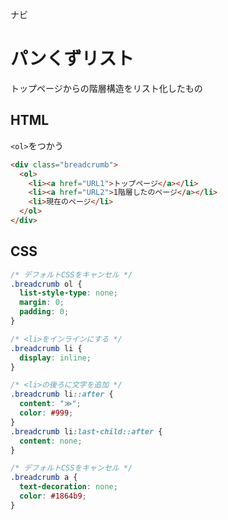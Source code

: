 ナビ
# パンくずリスト
トップページからの階層構造をリスト化したもの  

## HTML
```<ol>```をつかう  
```html
<div class="breadcrumb">
  <ol>
    <li><a href="URL1">トップページ</a></li>
    <li><a href="URL2">1階層したのページ</a></li>
    <li>現在のページ</li>
  </ol>
</div>
```

## CSS
```css
/* デフォルトCSSをキャンセル */
.breadcrumb ol {
  list-style-type: none;
  margin: 0;
  padding: 0;
}

/* <li>をインラインにする */
.breadcrumb li {
  display: inline;
}

/* <li>の後ろに文字を追加 */
.breadcrumb li::after {
  content: "≫";
  color: #999;
}
.breadcrumb li:last-child::after {
  content: none;
}

/* デフォルトCSSをキャンセル */
.breadcrumb a {
  text-decoration: none;
  color: #1864b9;
}
```
